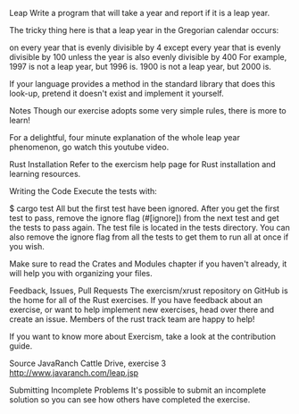 Leap
Write a program that will take a year and report if it is a leap year.

The tricky thing here is that a leap year in the Gregorian calendar occurs:

on every year that is evenly divisible by 4
  except every year that is evenly divisible by 100
    unless the year is also evenly divisible by 400
For example, 1997 is not a leap year, but 1996 is. 1900 is not a leap year, but 2000 is.

If your language provides a method in the standard library that does this look-up, pretend it doesn't exist and implement it yourself.

Notes
Though our exercise adopts some very simple rules, there is more to learn!

For a delightful, four minute explanation of the whole leap year phenomenon, go watch this youtube video.

Rust Installation
Refer to the exercism help page for Rust installation and learning resources.

Writing the Code
Execute the tests with:

$ cargo test
All but the first test have been ignored. After you get the first test to pass, remove the ignore flag (#[ignore]) from the next test and get the tests to pass again. The test file is located in the tests directory. You can also remove the ignore flag from all the tests to get them to run all at once if you wish.

Make sure to read the Crates and Modules chapter if you haven't already, it will help you with organizing your files.

Feedback, Issues, Pull Requests
The exercism/xrust repository on GitHub is the home for all of the Rust exercises. If you have feedback about an exercise, or want to help implement new exercises, head over there and create an issue. Members of the rust track team are happy to help!

If you want to know more about Exercism, take a look at the contribution guide.

Source
JavaRanch Cattle Drive, exercise 3 http://www.javaranch.com/leap.jsp

Submitting Incomplete Problems
It's possible to submit an incomplete solution so you can see how others have completed the exercise.
